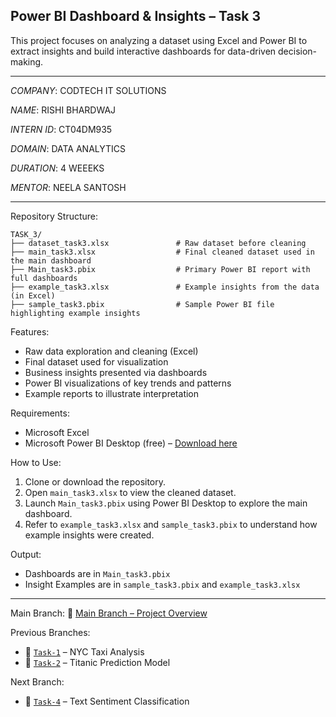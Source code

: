 ## Power BI Dashboard & Insights – Task 3

This project focuses on analyzing a dataset using Excel and Power BI to extract insights and build interactive dashboards for data-driven decision-making.

---

*COMPANY*: CODTECH IT SOLUTIONS

*NAME*: RISHI BHARDWAJ

*INTERN ID*: CT04DM935

*DOMAIN*: DATA ANALYTICS

*DURATION*: 4 WEEEKS

*MENTOR*: NEELA SANTOSH

---

Repository Structure:
```
TASK_3/
├── dataset_task3.xlsx               # Raw dataset before cleaning
├── main_task3.xlsx                  # Final cleaned dataset used in the main dashboard
├── Main_task3.pbix                  # Primary Power BI report with full dashboards
├── example_task3.xlsx               # Example insights from the data (in Excel)
├── sample_task3.pbix                # Sample Power BI file highlighting example insights
```

Features:
* Raw data exploration and cleaning (Excel)
* Final dataset used for visualization
* Business insights presented via dashboards
* Power BI visualizations of key trends and patterns
* Example reports to illustrate interpretation

Requirements:
* Microsoft Excel
* Microsoft Power BI Desktop (free) – [Download here](https://powerbi.microsoft.com/desktop/)

How to Use:
1. Clone or download the repository.
2. Open `main_task3.xlsx` to view the cleaned dataset.
3. Launch `Main_task3.pbix` using Power BI Desktop to explore the main dashboard.
4. Refer to `example_task3.xlsx` and `sample_task3.pbix` to understand how example insights were created.

Output:
* Dashboards are in `Main_task3.pbix`
* Insight Examples are in `sample_task3.pbix` and `example_task3.xlsx`

---

Main Branch:
🔗 [Main Branch – Project Overview](https://github.com/rishibhardwaj90/CODTECH-Rishi/tree/main)

Previous Branches:
* 🔁 [`Task-1`](https://github.com/rishibhardwaj90/CODTECH-Rishi/tree/Task-1) – NYC Taxi Analysis
* 🔁 [`Task-2`](https://github.com/rishibhardwaj90/CODTECH-Rishi/tree/Task-2) – Titanic Prediction Model

Next Branch:
* 🔁 [`Task-4`](https://github.com/rishibhardwaj90/CODTECH-Rishi/tree/Task-4) – Text Sentiment Classification
